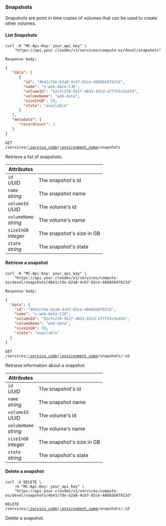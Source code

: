 ### Snapshots

Snapshots are point in time copies of volumes that can be used to create other volumes.

#### List Snapshots

```shell
curl -H "MC-Api-Key: your_api_key" \
    "https://api.your.cloudmc/v1/services/compute-os/devel/snapshots"

Response body:
```
```json
{
   "data": [
      {
        "id": "4b41c7de-b2a8-4cb7-82ce-46685b07921d",
        "name": "s-web-data-CJ6",
        "volumeId": "52cfc2f8-5b1f-4833-83cd-a77f55c5ed24",
        "volumeName": "web-data",
        "sizeInGB": 50,
        "state": "available"
      }
   ],
   "metadata": {
      "recordCount": 1
   }
}
```

<code>GET /services/<a href="#service-connections">:service_code</a>/<a href="#environments">:environment_name</a>/snapshots</code>

Retrieve a list of snapshots.

Attributes | &nbsp;
------- | -----------
`id`<br/>*UUID* | The snapshot's id
`name`<br/>*string* | The snapshot name
`volumeId`<br/>*UUID* | The volume's id
`volumeName`<br/>*string* | The volume's name
`sizeInGB`<br/>*integer* | The snapshot's size in GB
`state`<br/>*string* | The snapshot's state

#### Retrieve a snapshot

```shell
curl -H "MC-Api-Key: your_api_key" \
    "https://api.your.cloudmc/v1/services/compute-os/devel/snapshots/4b41c7de-b2a8-4cb7-82ce-46685b07921d"

Response body:
```
```json
{
  "data": {
    "id": "4b41c7de-b2a8-4cb7-82ce-46685b07921d",
    "name": "s-web-data-CJ6",
    "volumeId": "52cfc2f8-5b1f-4833-83cd-a77f55c5ed24",
    "volumeName": "web-data",
    "sizeInGB": 50,
    "state": "available"
  }
}
```

<code>GET /services/<a href="#service-connections">:service_code</a>/<a href="#environments">:environment_name</a>/snapshots/:id</code>

Retrieve information about a snapshot

Attributes | &nbsp;
------- | -----------
`id`<br/>*UUID* | The snapshot's id
`name`<br/>*string* | The snapshot name
`volumeId`<br/>*UUID* | The volume's id
`volumeName`<br/>*string* | The volume's name
`sizeInGB`<br/>*integer* | The snapshot's size in GB
`state`<br/>*string* | The snapshot's state

#### Delete a snapshot

```shell
curl -X DELETE \
    -H "MC-Api-Key: your_api_key" \
    "https://api.your.cloudmc/v1/services/compute-os/devel/snapshots/4b41c7de-b2a8-4cb7-82ce-46685b07921d"
```

<code>DELETE /services/<a href="#service-connections">:service_code</a>/<a href="#environments">:environment_name</a>/snapshots/:id</code>

Delete a snapshot.